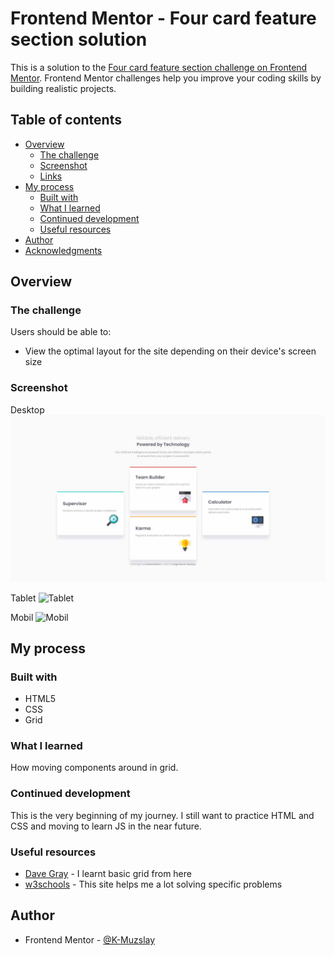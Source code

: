 # Frontend Mentor - Four card feature section solution

This is a solution to the [Four card feature section challenge on Frontend Mentor](https://www.frontendmentor.io/challenges/four-card-feature-section-weK1eFYK). Frontend Mentor challenges help you improve your coding skills by building realistic projects.

## Table of contents

- [Overview](#overview)
  - [The challenge](#the-challenge)
  - [Screenshot](#screenshot)
  - [Links](#links)
- [My process](#my-process)
  - [Built with](#built-with)
  - [What I learned](#what-i-learned)
  - [Continued development](#continued-development)
  - [Useful resources](#useful-resources)
- [Author](#author)
- [Acknowledgments](#acknowledgments)

## Overview

### The challenge

Users should be able to:

- View the optimal layout for the site depending on their device's screen size

### Screenshot

Desktop
![Desktop](/screenshots/desktop-screenshot.jpg)

Tablet
![Tablet](/screeshots/tablet-screenshot.jpg)

Mobil
![Mobil](/screeshots/moblie-screenshot.jpg)

## My process

### Built with

- HTML5
- CSS
- Grid

### What I learned

How moving components around in grid.

### Continued development

This is the very beginning of my journey.
I still want to practice HTML and CSS and moving to learn JS in the near future.

### Useful resources

- [Dave Gray](https://www.youtube.com/c/DaveGrayTeachesCode) - I learnt basic grid from here
- [w3schools](https://www.w3schools.com/) - This site helps me a lot solving specific problems

## Author

- Frontend Mentor - [@K-Muzslay](https://www.frontendmentor.io/profile/K-Muzslay)
